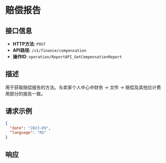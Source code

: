 # 赔偿报告

## 接口信息

- **HTTP方法**: `POST`
- **API路径**: `/v1/finance/compensation`
- **操作ID**: `operation/ReportAPI_GetCompensationReport`

## 描述

用于获取赔偿报告的方法。与卖家个人中心中财务 → 文件 → 赔偿及其他应计费用部分的报告一致。

## 请求示例

```json
{
  "date": "2023-09",
  "language": "RU"
}
```

## 响应
